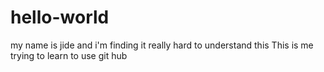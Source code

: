 # hello-world
my name is jide and i'm finding it really hard to understand this
This is me trying to learn to use git hub
